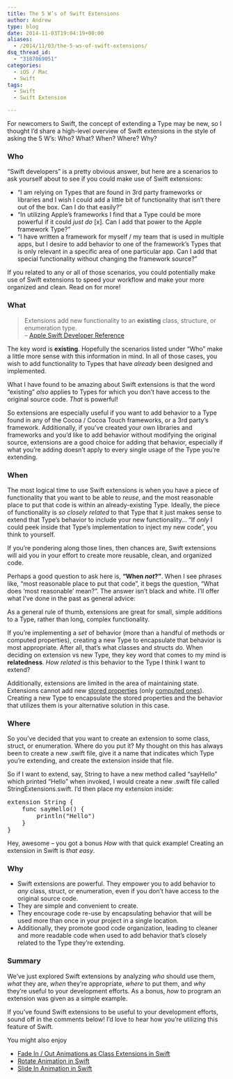 ```yaml
---
title: The 5 W’s of Swift Extensions
author: Andrew
type: blog
date: 2014-11-03T19:04:19+00:00
aliases:
  - /2014/11/03/the-5-ws-of-swift-extensions/
dsq_thread_id:
  - "3187869051"
categories:
  - iOS / Mac
  - Swift
tags:
  - Swift
  - Swift Extension

---
```

For newcomers to Swift, the concept of extending a Type may be new, so I thought I&#8217;d share a high-level overview of Swift extensions in the style of asking the 5 W&#8217;s: Who? What? When? Where? Why?

### Who

&#8220;Swift developers&#8221; is a pretty obvious answer, but here are a scenarios to ask yourself about to see if you could make use of Swift extensions:

  * &#8220;I am relying on Types that are found in 3rd party frameworks or libraries and I wish I could add a little bit of functionality that isn&#8217;t there out of the box. Can I do that easily?&#8221;
  * &#8220;In utilizing Apple&#8217;s frameworks I find that a Type could be more powerful if it could _just do_ [x]. Can I add that power to the Apple framework Type?&#8221;
  * &#8220;I have written a framework for myself / my team that is used in multiple apps, but I desire to add behavior to one of the framework&#8217;s Types that is only relevant in a specific area of one particular app. Can I add that special functionality without changing the framework source?&#8221;

If you related to any or all of those scenarios, you could potentially make use of Swift extensions to speed your workflow and make your more organized and clean. Read on for more!

### What

> Extensions add new functionality to an **existing** class, structure, or enumeration type.  
> &#8211; [Apple Swift Developer Reference][1] 

The key word is **existing**. Hopefully the scenarios listed under &#8220;Who&#8221; make a little more sense with this information in mind. In all of those cases, you wish to add functionality to Types that have _already_ been designed and implemented.

What I have found to be amazing about Swift extensions is that the word &#8220;existing&#8221; _also_ applies to Types for which you don&#8217;t have access to the original source code. _That_ is powerful!

So extensions are especially useful if you want to add behavior to a Type found in any of the Cocoa / Cocoa Touch frameworks, or a 3rd party&#8217;s framework. Additionally, if you&#8217;ve created your own libraries and frameworks and you&#8217;d like to add behavior without modifying the original source, extensions are a good choice for adding that behavior, especially if what you&#8217;re adding doesn&#8217;t apply to every single usage of the Type you&#8217;re extending.

### When

The most logical time to use Swift extensions is when you have a piece of functionality that you want to be able to _reuse_, and the most reasonable place to put that code is within an already-existing Type. Ideally, the piece of functionality is _so closely related_ to that Type that it just makes sense to extend that Type&#8217;s behavior to include your new functionality&#8230; &#8220;If _only_ I could peek inside that Type&#8217;s implementation to inject my new code&#8221;, you think to yourself.

If you&#8217;re pondering along those lines, then chances are, Swift extensions will aid you in your effort to create more reusable, clean, and organized code.

Perhaps a good question to ask here is, **&#8220;When _not_?&#8221;**. When I see phrases like, &#8220;most reasonable place to put that code&#8221;, it begs the question, &#8220;What does &#8216;most reasonable&#8217; mean?&#8221;. The answer isn&#8217;t black and white. I&#8217;ll offer what I&#8217;ve done in the past as general advice:

As a general rule of thumb, extensions are great for small, simple additions to a Type, rather than long, complex functionality.

If you&#8217;re implementing a _set_ of behavior (more than a handful of methods or computed properties), creating a new Type to encapsulate that behavior is most appropriate. After all, that&#8217;s what classes and structs _do_. When deciding on extension vs new Type, they key word that comes to my mind is **relatedness**. _How related_ is this behavior to the Type I think I want to extend?

Additionally, extensions are limited in the area of maintaining state. Extensions cannot add new [stored properties][2] (only [computed ones][3]). Creating a new Type to encapsulate the stored properties and the behavior that utilizes them is your alternative solution in this case.

### Where

So you&#8217;ve decided that you want to create an extension to some class, struct, or enumeration. Where do you put it? My thought on this has always been to create a new .swift file, give it a name that indicates which Type you&#8217;re extending, and create the extension inside that file.

So if I want to extend, say, String to have a new method called &#8220;sayHello&#8221; which printed &#8220;Hello&#8221; when invoked, I would create a new .swift file called StringExtensions.swift. I&#8217;d then place my extension inside:

<pre class="lang:swift decode:true " title="StringExtensions.swift" >extension String {
    func sayHello() {
        println("Hello")
    }
}</pre>

Hey, awesome &#8211; you got a bonus _How_ with that quick example! Creating an extension in Swift is _that easy_.

### Why

  * Swift extensions are powerful. They empower you to add behavior to _any_ class, struct, or enumeration, even if you don&#8217;t have access to the original source code.
  * They are simple and convenient to create.
  * They encourage code re-use by encapsulating behavior that will be used more than once in your project in a single location.
  * Additionally, they promote good code organization, leading to cleaner and more readable code when used to add behavior that&#8217;s closely related to the Type they&#8217;re extending.

### Summary

We&#8217;ve just explored Swift extensions by analyzing _who_ should use them, _what_ they are, _when_ they&#8217;re appropriate, _where_ to put them, and _why_ they&#8217;re useful to your development efforts. As a bonus, _how_ to program an extension was given as a simple example.

If you&#8217;ve found Swift extensions to be useful to your development efforts, sound off in the comments below! I&#8217;d love to hear how you&#8217;re utilizing this feature of Swift.

<div class="related-posts">
  You might also enjoy</p> 
  
  <ul>
    <li>
      <a href="http://www.andrewcbancroft.com/2014/07/27/fade-in-out-animations-as-class-extensions-with-swift/" title="Fade In / Out Animations as Class Extensions in Swift">Fade In / Out Animations as Class Extensions in Swift</a>
    </li>
    <li>
      <a href="http://www.andrewcbancroft.com/2014/10/15/rotate-animation-in-swift/" title="Rotate Animation in Swift">Rotate Animation in Swift</a>
    </li>
    <li>
      <a href="http://www.andrewcbancroft.com/2014/09/24/slide-in-animation-in-swift/" title="Slide In Animation in Swift">Slide In Animation in Swift</a>
    </li>
  </ul>
</div>

 [1]: https://developer.apple.com/library/ios/documentation/Swift/Conceptual/Swift_Programming_Language/Extensions.html "Apple Swift Developer Referenc"
 [2]: https://developer.apple.com/library/ios/documentation/swift/conceptual/Swift_Programming_Language/Properties.html#//apple_ref/doc/uid/TP40014097-CH14-XID_381
 [3]: https://developer.apple.com/library/ios/documentation/swift/conceptual/Swift_Programming_Language/Properties.html#//apple_ref/doc/uid/TP40014097-CH14-XID_386